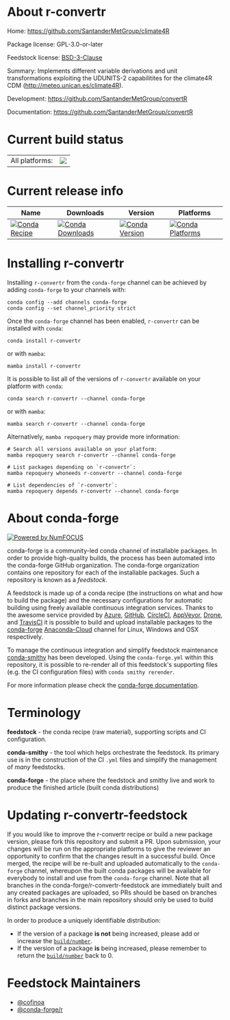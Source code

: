 About r-convertr
================

Home: https://github.com/SantanderMetGroup/climate4R

Package license: GPL-3.0-or-later

Feedstock license: [BSD-3-Clause](https://github.com/conda-forge/r-convertr-feedstock/blob/main/LICENSE.txt)

Summary: Implements different variable derivations and unit transformations exploiting the UDUNITS-2 capabilitites for the climate4R CDM (<http://meteo.unican.es/climate4R>).

Development: https://github.com/SantanderMetGroup/convertR

Documentation: https://github.com/SantanderMetGroup/convertR

Current build status
====================


<table><tr><td>All platforms:</td>
    <td>
      <a href="https://dev.azure.com/conda-forge/feedstock-builds/_build/latest?definitionId=16205&branchName=main">
        <img src="https://dev.azure.com/conda-forge/feedstock-builds/_apis/build/status/r-convertr-feedstock?branchName=main">
      </a>
    </td>
  </tr>
</table>

Current release info
====================

| Name | Downloads | Version | Platforms |
| --- | --- | --- | --- |
| [![Conda Recipe](https://img.shields.io/badge/recipe-r--convertr-green.svg)](https://anaconda.org/conda-forge/r-convertr) | [![Conda Downloads](https://img.shields.io/conda/dn/conda-forge/r-convertr.svg)](https://anaconda.org/conda-forge/r-convertr) | [![Conda Version](https://img.shields.io/conda/vn/conda-forge/r-convertr.svg)](https://anaconda.org/conda-forge/r-convertr) | [![Conda Platforms](https://img.shields.io/conda/pn/conda-forge/r-convertr.svg)](https://anaconda.org/conda-forge/r-convertr) |

Installing r-convertr
=====================

Installing `r-convertr` from the `conda-forge` channel can be achieved by adding `conda-forge` to your channels with:

```
conda config --add channels conda-forge
conda config --set channel_priority strict
```

Once the `conda-forge` channel has been enabled, `r-convertr` can be installed with `conda`:

```
conda install r-convertr
```

or with `mamba`:

```
mamba install r-convertr
```

It is possible to list all of the versions of `r-convertr` available on your platform with `conda`:

```
conda search r-convertr --channel conda-forge
```

or with `mamba`:

```
mamba search r-convertr --channel conda-forge
```

Alternatively, `mamba repoquery` may provide more information:

```
# Search all versions available on your platform:
mamba repoquery search r-convertr --channel conda-forge

# List packages depending on `r-convertr`:
mamba repoquery whoneeds r-convertr --channel conda-forge

# List dependencies of `r-convertr`:
mamba repoquery depends r-convertr --channel conda-forge
```


About conda-forge
=================

[![Powered by
NumFOCUS](https://img.shields.io/badge/powered%20by-NumFOCUS-orange.svg?style=flat&colorA=E1523D&colorB=007D8A)](https://numfocus.org)

conda-forge is a community-led conda channel of installable packages.
In order to provide high-quality builds, the process has been automated into the
conda-forge GitHub organization. The conda-forge organization contains one repository
for each of the installable packages. Such a repository is known as a *feedstock*.

A feedstock is made up of a conda recipe (the instructions on what and how to build
the package) and the necessary configurations for automatic building using freely
available continuous integration services. Thanks to the awesome service provided by
[Azure](https://azure.microsoft.com/en-us/services/devops/), [GitHub](https://github.com/),
[CircleCI](https://circleci.com/), [AppVeyor](https://www.appveyor.com/),
[Drone](https://cloud.drone.io/welcome), and [TravisCI](https://travis-ci.com/)
it is possible to build and upload installable packages to the
[conda-forge](https://anaconda.org/conda-forge) [Anaconda-Cloud](https://anaconda.org/)
channel for Linux, Windows and OSX respectively.

To manage the continuous integration and simplify feedstock maintenance
[conda-smithy](https://github.com/conda-forge/conda-smithy) has been developed.
Using the ``conda-forge.yml`` within this repository, it is possible to re-render all of
this feedstock's supporting files (e.g. the CI configuration files) with ``conda smithy rerender``.

For more information please check the [conda-forge documentation](https://conda-forge.org/docs/).

Terminology
===========

**feedstock** - the conda recipe (raw material), supporting scripts and CI configuration.

**conda-smithy** - the tool which helps orchestrate the feedstock.
                   Its primary use is in the construction of the CI ``.yml`` files
                   and simplify the management of *many* feedstocks.

**conda-forge** - the place where the feedstock and smithy live and work to
                  produce the finished article (built conda distributions)


Updating r-convertr-feedstock
=============================

If you would like to improve the r-convertr recipe or build a new
package version, please fork this repository and submit a PR. Upon submission,
your changes will be run on the appropriate platforms to give the reviewer an
opportunity to confirm that the changes result in a successful build. Once
merged, the recipe will be re-built and uploaded automatically to the
`conda-forge` channel, whereupon the built conda packages will be available for
everybody to install and use from the `conda-forge` channel.
Note that all branches in the conda-forge/r-convertr-feedstock are
immediately built and any created packages are uploaded, so PRs should be based
on branches in forks and branches in the main repository should only be used to
build distinct package versions.

In order to produce a uniquely identifiable distribution:
 * If the version of a package **is not** being increased, please add or increase
   the [``build/number``](https://docs.conda.io/projects/conda-build/en/latest/resources/define-metadata.html#build-number-and-string).
 * If the version of a package **is** being increased, please remember to return
   the [``build/number``](https://docs.conda.io/projects/conda-build/en/latest/resources/define-metadata.html#build-number-and-string)
   back to 0.

Feedstock Maintainers
=====================

* [@cofinoa](https://github.com/cofinoa/)
* [@conda-forge/r](https://github.com/conda-forge/r/)

